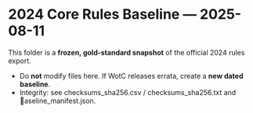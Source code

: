# 2024 Core Rules Baseline — 2025-08-11

This folder is a **frozen, gold-standard snapshot** of the official 2024 rules export.
- Do **not** modify files here. If WotC releases errata, create a **new dated baseline**.
- Integrity: see checksums_sha256.csv / checksums_sha256.txt and aseline_manifest.json.
